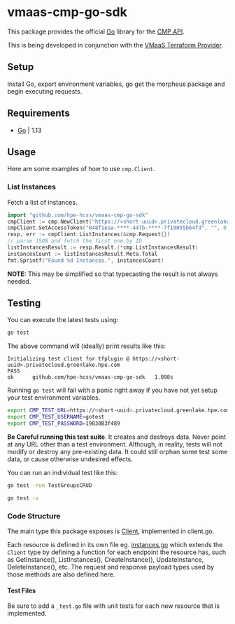 # vmaas-cmp-go-sdk

This package provides the official [Go](https://golang.org/) library for the [CMP API](https://supreme-happiness-313dad4f.pages.github.io/).

This is being developed in conjunction with the [VMaaS Terraform Provider](https://github.com/hpe-hcss/vmaas-terraform-resources).

## Setup

Install Go, export environment variables, go get the morpheus package and begin executing requests.

## Requirements

* [Go](https://golang.org/dl/) | 1.13

## Usage

Here are some examples of how to use `cmp.Client`.

### List Instances

Fetch a list of instances.

```go
import "github.com/hpe-hcss/vmaas-cmp-go-sdk"
cmpClient := cmp.NewClient("https://<short-uuid>.privatecloud.greenlake.hpe.com")
cmpClient.SetAccessToken("048f1eaa-****-447b-****-7f19055b64fd", "", 0, "write")
resp, err := cmpClient.ListInstances(&cmp.Request{})
// parse JSON and fetch the first one by ID
listInstancesResult := resp.Result.(*cmp.ListInstancesResult)
instancesCount := listInstancesResult.Meta.Total
fmt.Sprintf("Found %d Instances.", instancesCount)
```

**NOTE:** This may be simplified so that typecasting the result is not always needed.

## Testing

You can execute the latest tests using:

```sh
go test
```

The above command will (ideally) print results like this:

```
Initializing test client for tfplugin @ https://<short-uuid>.privatecloud.greenlake.hpe.com
PASS
ok      github.com/hpe-hcss/vmaas-cmp-go-sdk   1.098s
```

Running `go test` will fail with a panic right away if you have not yet setup your test environment variables.  

```bash
export CMP_TEST_URL=https://<short-uuid>.privatecloud.greenlake.hpe.com
export CMP_TEST_USERNAME=gotest
export CMP_TEST_PASSWORD=19830B3f489
```
**Be Careful running this test suite**. It creates and destroys data. Never point at any URL other than a test environment. Although, in reality, tests will not modify or destroy any pre-existing data. It could still orphan some test some data, or cause otherwise undesired effects.

You can run an individual test like this:

```sh
go test -run TestGroupsCRUD
```


```bash
go test -v
```

### Code Structure

The main type this package exposes is [Client](../blob/master/client.go), implemented in client.go.  

Each resource is defined in its own file eg. [instances.go](../blob/master/instances.go)  which extends the `Client` type by defining a function for each endpoint the resource has, such as GetInstance(), ListInstances(), CreateInstance(), UpdateInstance, DeleteInstance(), etc. The request and response payload types used by those methods are also defined here.

#### Test Files

Be sure to add a `_test.go` file with unit tests for each new resource that is implemented.